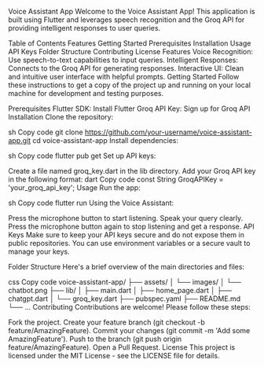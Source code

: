 Voice Assistant App
Welcome to the Voice Assistant App! This application is built using Flutter and leverages speech recognition and the Groq API for providing intelligent responses to user queries.

Table of Contents
Features
Getting Started
Prerequisites
Installation
Usage
API Keys
Folder Structure
Contributing
License
Features
Voice Recognition: Use speech-to-text capabilities to input queries.
Intelligent Responses: Connects to the Groq API for generating responses.
Interactive UI: Clean and intuitive user interface with helpful prompts.
Getting Started
Follow these instructions to get a copy of the project up and running on your local machine for development and testing purposes.

Prerequisites
Flutter SDK: Install Flutter
Groq API Key: Sign up for Groq API
Installation
Clone the repository:

sh
Copy code
git clone https://github.com/your-username/voice-assistant-app.git
cd voice-assistant-app
Install dependencies:

sh
Copy code
flutter pub get
Set up API keys:

Create a file named groq_key.dart in the lib directory.
Add your Groq API key in the following format:
dart
Copy code
const String GroqAPIKey = 'your_groq_api_key';
Usage
Run the app:

sh
Copy code
flutter run
Using the Voice Assistant:

Press the microphone button to start listening.
Speak your query clearly.
Press the microphone button again to stop listening and get a response.
API Keys
Make sure to keep your API keys secure and do not expose them in public repositories. You can use environment variables or a secure vault to manage your keys.

Folder Structure
Here's a brief overview of the main directories and files:

css
Copy code
voice-assistant-app/
├── assets/
│   └── images/
│       └── chatbot.png
├── lib/
│   ├── main.dart
│   ├── home_page.dart
│   ├── chatgpt.dart
│   └── groq_key.dart
├── pubspec.yaml
├── README.md
└── ...
Contributing
Contributions are welcome! Please follow these steps:

Fork the project.
Create your feature branch (git checkout -b feature/AmazingFeature).
Commit your changes (git commit -m 'Add some AmazingFeature').
Push to the branch (git push origin feature/AmazingFeature).
Open a Pull Request.
License
This project is licensed under the MIT License - see the LICENSE file for details.

